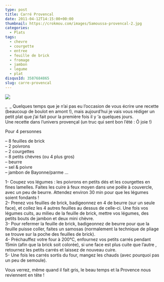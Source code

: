 ```yaml
---
type: post
title: Carré Provencal
date: 2011-04-12T14:15:00+00:00
thumbnail: https://crokmou.com/images/Samoussa-provencal-2.jpg
categories: 
  - Plats
tags: 
  - chevre
  - courgette
  - entree
  - feuille de brick
  - fromage
  - jambon
  - legume
  - plat
disqusId: 3587684865
slug: carre-provencal
---
```


[![](http://1.bp.blogspot.com/-YaSbbP0mDBI/UCbhLLmDc1I/AAAAAAAADC0/Doi1rtN-WRo/s320/Samoussa+provencal+bann.jpg)](http://1.bp.blogspot.com/-YaSbbP0mDBI/UCbhLLmDc1I/AAAAAAAADC0/Doi1rtN-WRo/s1600/Samoussa+provencal+bann.jpg)

_  _ Quelques temps que je n’ai pas eu l’occasion de vous écrire une recette (beaucoup de boulot en amont !), mais aujourd’hui je vais vous rédiger un petit plat que j’ai fait pour la première fois il y ‘a quelques jours.  
Une recette dans l’univers provençal (un truc qui sent bon l’été : Ô joie !)  

Pour 4 personnes

– 8 feuilles de brick  
– 2 poivrons  
– 2 courgettes  
– 8 petits chèvres (ou 4 plus gros)  
– beurre  
– sel & poivre  
– jambon de Bayonne/parme …

1- Coupez vos légumes : les poivrons en petits dés et les courgettes en fines lamelles. Faites les cuire à feux moyen dans une poêle à couvercle, avec un peu de beurre. Attendez environ 30 min pour que les légumes soient fondants !  
2- Prenez vos feuilles de brick, badigeonnez en 4 de beurre (sur un seule face), et collez les 4 autres feuilles au dessus de celle-ci. Une fois vos légumes cuits, au milieu de la feuille de brick, mettre vos légumes, des petits bouts de jambon et deux mini chèvre.  
3- Pour refermer la feuille de brick, badigeonnez de beurre pour que la feuille puisse coller, faites un samosas (normalement la technique de pliage se trouve sur la poche des feuilles de brick).  
4- Préchauffez votre four à 200°C, enfournez vos petits carrés pendant 15min (afin que la brick soit colorée), si une face est plus cuite que l’autre , retournez les petits carrés et laissez de nouveau cuire.  
5- Une fois les carrés sortis du four, mangez les chauds (avec pourquoi pas un peu de semoule).

Vous verrez, même quand il fait gris, le beau temps et la Provence nous reviennent en tête !